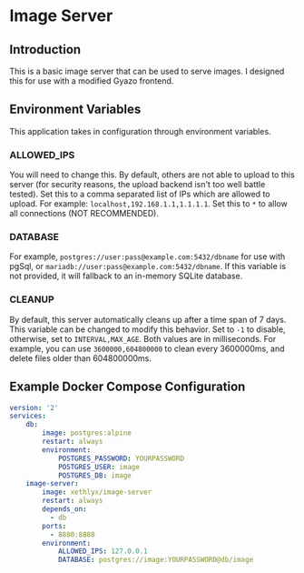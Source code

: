 # Image Server
## Introduction
This is a basic image server that can be used to serve images. I designed this for use with a modified Gyazo frontend.

## Environment Variables
This application takes in configuration through environment variables.  

### ALLOWED_IPS
You will need to change this. By default, others are not able to upload to this server (for security reasons, the upload backend isn't too well battle tested). Set this to a comma separated list of IPs which are allowed to upload. For example: `localhost,192.168.1.1,1.1.1.1`. Set this to `*` to allow all connections (NOT RECOMMENDED).
### DATABASE
For example, `postgres://user:pass@example.com:5432/dbname` for use with pgSql, or `mariadb://user:pass@example.com:5432/dbname`. If this variable is not provided, it will fallback to an in-memory SQLite database.  
### CLEANUP
By default, this server automatically cleans up after a time span of 7 days. This variable can be changed to modify this behavior. Set to `-1` to disable, otherwise, set to `INTERVAL,MAX_AGE`. Both values are in milliseconds. For example, you can use `3600000,604800000` to clean every 3600000ms, and delete files older than 604800000ms.

## Example Docker Compose Configuration
```yml
version: '2'
services:
    db:
        image: postgres:alpine
        restart: always
        environment:
            POSTGRES_PASSWORD: YOURPASSWORD
            POSTGRES_USER: image
            POSTGRES_DB: image
    image-server:
        image: xethlyx/image-server
        restart: always
        depends_on:
          - db
        ports:
          - 8880:8880
        environment:
            ALLOWED_IPS: 127.0.0.1
            DATABASE: postgres://image:YOURPASSWORD@db/image
```